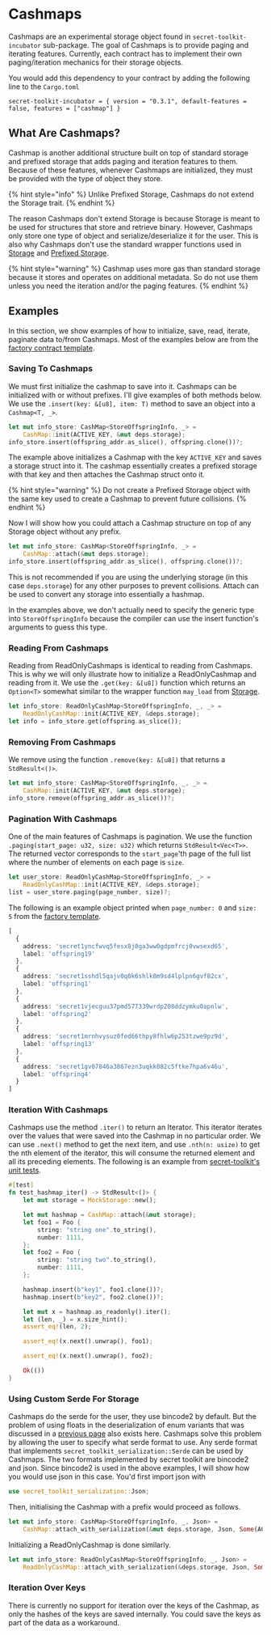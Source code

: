 # Cashmaps

Cashmaps are an experimental storage object found in `secret-toolkit-incubator` sub-package. The goal of Cashmaps is to provide paging and iterating features. Currently, each contract has to implement their own paging/iteration mechanics for their storage objects.

You would add this dependency to your contract by adding the following line to the `Cargo.toml`

```
secret-toolkit-incubator = { version = "0.3.1", default-features = false, features = ["cashmap"] }
```

## What Are Cashmaps?

Cashmap is another additional structure built on top of standard storage and prefixed storage that adds paging and iteration features to them. Because of these features, whenever Cashmaps are initialized, they must be provided with the type of object they store.

{% hint style="info" %}
Unlike Prefixed Storage, Cashmaps do not extend the Storage trait.
{% endhint %}

The reason Cashmaps don't extend Storage is because Storage is meant to be used for structures that store and retrieve binary. However, Cashmaps only store one type of object and serialize/deserialize it for the user. This is also why Cashmaps don't use the standard wrapper functions used in [Storage](./) and [Prefixed Storage](prefixed-storage.md).

{% hint style="warning" %}
Cashmap uses more gas than standard storage because it stores and operates on additional metadata. So do not use them unless you need the iteration and/or the paging features.
{% endhint %}

## Examples

In this section, we show examples of how to initialize, save, read, iterate, paginate data to/from Cashmaps. Most of the examples below are from the [factory contract template](https://github.com/srdtrk/secret-factory-contract).

### Saving To Cashmaps

We must first initialize the cashmap to save into it. Cashmaps can be initialized with or without prefixes. I'll give examples of both methods below. We use the `.insert(key: &[u8], item: T)` method to save an object into a `Cashmap<T, _>`.

```rust
let mut info_store: CashMap<StoreOffspringInfo, _> =
    CashMap::init(ACTIVE_KEY, &mut deps.storage);
info_store.insert(offspring_addr.as_slice(), offspring.clone())?;
```

The example above initializes a Cashmap with the key `ACTIVE_KEY` and saves a storage struct into it. The cashmap essentially creates a prefixed storage with that key and then attaches the Cashmap struct onto it.

{% hint style="warning" %}
Do not create a Prefixed Storage object with the same key used to create a Cashmap to prevent future collisions.
{% endhint %}

Now I will show how you could attach a Cashmap structure on top of any Storage object without any prefix.

```rust
let mut info_store: CashMap<StoreOffspringInfo, _> =
    CashMap::attach(&mut deps.storage);
info_store.insert(offspring_addr.as_slice(), offspring.clone())?;
```

This is not recommended if you are using the underlying storage (in this case `deps.storage`) for any other purposes to prevent collisions. Attach can be used to convert any storage into essentially a hashmap.

In the examples above, we don't actually need to specify the generic type into `StoreOffspringInfo` because the compiler can use the insert function's arguments to guess this type.

### Reading From Cashmaps

Reading from ReadOnlyCashmaps is identical to reading from Cashmaps. This is why we will only illustrate how to initialize a ReadOnlyCashmap and reading from it. We use the `.get(key: &[u8])` function which returns an `Option<T>` somewhat similar to the wrapper function `may_load` from [Storage](./).

```rust
let info_store: ReadOnlyCashMap<StoreOffspringInfo, _, _> = 
    ReadOnlyCashMap::init(ACTIVE_KEY, &deps.storage);
let info = info_store.get(offspring.as_slice());
```

### Removing From Cashmaps

We remove using the function `.remove(key: &[u8])` that returns a `StdResult<()>`.

```rust
let mut info_store: CashMap<StoreOffspringInfo, _, _> =
    CashMap::init(ACTIVE_KEY, &mut deps.storage);
info_store.remove(offspring_addr.as_slice())?;
```

### Pagination With Cashmaps

One of the main features of Cashmaps is pagination. We use the function `.paging(start_page: u32, size: u32)` which returns `StdResult<Vec<T>>`. The returned vector corresponds to the `start_page`'th page of the full list where the number of elements on each page is `size`.

```rust
let user_store: ReadOnlyCashMap<StoreOffspringInfo, _> = 
    ReadOnlyCashMap::init(ACTIVE_KEY, &deps.storage);
list = user_store.paging(page_number, size)?;
```

The following is an example object printed when `page_number: 0` and `size: 5` from the [factory template](https://github.com/srdtrk/secret-factory-contract).

```typescript
[
  {
    address: 'secret1yncfwvq5fesx8j0ga3ww0gdpmfrcj0vwsexd65',
    label: 'offspring19'
  },
  {
    address: 'secret1sshdl5qajv0q0k6shlk8m9sd4lplpn6gvf82cx',
    label: 'offspring1'
  },
  {
    address: 'secret1vjecguu37pmd577339wrdp208ddzymku0apnlw',
    label: 'offspring2'
  },
  {
    address: 'secret1mrnhvysuz0fed66thpy8fhlw6p253tzwe9pz9d',
    label: 'offspring13'
  },
  {
    address: 'secret1gv07846a3867ezn3uqkk082c5ftke7hpa6v46u',
    label: 'offspring4'
  }
]
```

### Iteration With Cashmaps

Cashmaps use the method `.iter()` to return an Iterator. This iterator iterates over the values that were saved into the Cashmap in no particular order. We can use `.next()` method to get the next item, and use `.nth(n: usize)` to get the nth element of the iterator, this will consume the returned element and all its preceding elements. The following is an example from [secret-toolkit's unit tests](https://github.com/scrtlabs/secret-toolkit/blob/master/packages/incubator/src/cashmap.rs#L958-L984).

```rust
#[test]
fn test_hashmap_iter() -> StdResult<()> {
    let mut storage = MockStorage::new();

    let mut hashmap = CashMap::attach(&mut storage);
    let foo1 = Foo {
        string: "string one".to_string(),
        number: 1111,
    };
    let foo2 = Foo {
        string: "string two".to_string(),
        number: 1111,
    };

    hashmap.insert(b"key1", foo1.clone())?;
    hashmap.insert(b"key2", foo2.clone())?;

    let mut x = hashmap.as_readonly().iter();
    let (len, _) = x.size_hint();
    assert_eq!(len, 2);

    assert_eq!(x.next().unwrap(), foo1);

    assert_eq!(x.next().unwrap(), foo2);

    Ok(())
}
```

### Using Custom Serde For Storage

Cashmaps do the serde for the user, they use bincode2 by default. But the problem of using floats in the deserialization of enum variants that was discussed in a [previous page](./#json-storage-wrapper-functions) also exists here. Cashmaps solve this problem by allowing the user to specify what serde format to use. Any serde format that implements `secret_toolkit_serialization::Serde` can be used by Cashmaps. The two formats implemented by secret toolkit are bincode2 and json. Since bincode2 is used in the above examples, I will show how you would use json in this case. You'd first import json with

```rust
use secret_toolkit_serialization::Json;
```

Then, initialising the Cashmap with a prefix would proceed as follows.

```rust
let mut info_store: CashMap<StoreOffspringInfo, _, Json> = 
    CashMap::attach_with_serialization(&mut deps.storage, Json, Some(ACTIVE_KEY.to_vec()));
```

Initializing a ReadOnlyCashmap is done similarly.

```rust
let mut info_store: ReadOnlyCashMap<StoreOffspringInfo, _, Json> = 
    ReadOnlyCashMap::attach_with_serialization(&deps.storage, Json, Some(ACTIVE_KEY.to_vec()));
```

### Iteration Over Keys

There is currently no support for iteration over the keys of the Cashmap, as only the hashes of the keys are saved internally. You could save the keys as part of the data as a workaround.&#x20;
